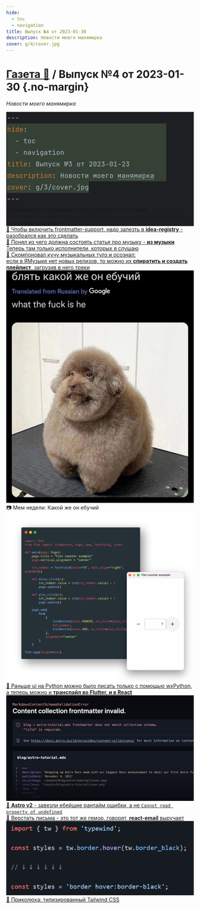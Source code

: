 ```yaml
---
hide:
  - toc
  - navigation
title: Выпуск №4 от 2023-01-30
description: Новости моего манямирка
cover: g/4/cover.jpg
---
```


# [Газета 📰](../index.md) / Выпуск №4 от 2023-01-30 {.no-margin}

_Новости моего манямирка_

<div class="grid-3-col">

<div class="card" style="background: #1e1f22">
<img src="frontmatter.png" >
<div class="card-text text-white"><b>😲 НАКОНЕЦТО FRONTMATTER-SUPPORT В PYCHARM</b><br>
frontmatter (yml-метадата в markdown) больше не будет съеживаться при форматировании</div>
</div>

<div class="card">
<a href="/c/py/tools/PyCharm/">
<div class="card-text">📝 Чтобы включить frontmatter-support, надо залезть в <b>idea-registry</b> - разобрался как это сделать</div>
</a>
</div>

<div class="card">
<a href="/b/fun/mu/">
<div class="card-text">📝 Понял из чего должна состоять статья про музыку - <b>из музыки</b><br>
Теперь там только исполнители, которых я слушаю</div>
</a>
</div>

<div class="card">
<a href="/b/fun/mu/tools">
<div class="card-text">📝 Скомпоновал кучу музыкальных тулз и осознал:<br>
если в ЯМузыке нет новых релизов, то можно их <b>спиратить и создать плейлист</b>, загрузив в него треки</div>
</a>
</div>

<div class="card">
<img src="what-the-fuck-is-he.jpeg">
<div class="card-text">📷 Мем недели: Какой же он ебучий</div>
</div>

<div class="card">
<a href="https://github.com/stars/potykion/lists/python-ui" target="_blank">
<img src="flet.png">
<div class="card-text">🔎 Раньше ui на Python можно было писать только с помощью wxPython, а теперь можно и <b>транспайл во Flutter, и в React</b></div>
</a>
</div>

<div class="card">
<a href="https://astro.build/blog/astro-2/" target="_blank">
<img src="astro_v2.jfif">
<div class="card-text">🔎 <b>Astro v2</b> - завезли ебейшие рантайм ошибки, а не <code>Cannot read property of undefined</code> </div>
</a>
</div>

<div class="card">
<a href="https://react.email/" target="_blank">
<div class="card-text">🔎 Верстать письма - это тот же гемор, говорят, <b>react-email</b> выручает</div>
</a>
</div>

<div class="card">
<a href="https://github.com/Mokshit06/typewind" target="_blank">
<img src="typewind.png">
<div class="card-text">🔎 Приколюха: типизированный Tailwind CSS</div>
</a>

</div>

</div>
